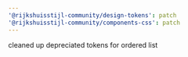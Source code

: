 ```yaml
---
'@rijkshuisstijl-community/design-tokens': patch
'@rijkshuisstijl-community/components-css': patch
---
```


cleaned up depreciated tokens for ordered list
